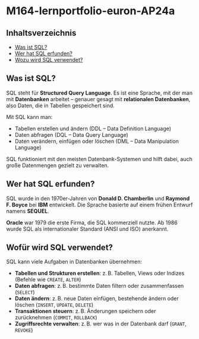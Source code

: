 # M164-lernportfolio-euron-AP24a

## Inhaltsverzeichnis
- [Was ist SQL?](#was-ist-sql)
- [Wer hat SQL erfunden?](#wer-hat-sql-erfunden)
- [Wozu wird SQL verwendet?](#wofür-wird-sql-verwendet)

## Was ist SQL?

SQL steht für **Structured Query Language**. Es ist eine Sprache, mit der man mit **Datenbanken** arbeitet – genauer gesagt mit **relationalen Datenbanken**, also Daten, die in Tabellen gespeichert sind.

Mit SQL kann man:

- Tabellen erstellen und ändern (DDL – Data Definition Language)
- Daten abfragen (DQL – Data Query Language)
- Daten verändern, einfügen oder löschen (DML – Data Manipulation Language)

SQL funktioniert mit den meisten Datenbank-Systemen und hilft dabei, auch große Datenmengen gezielt zu verwalten.

## Wer hat SQL erfunden?

SQL wurde in den 1970er-Jahren von **Donald D. Chamberlin** und **Raymond F. Boyce** bei **IBM** entwickelt. Die Sprache basierte auf einem frühen Entwurf namens **SEQUEL**. 

**Oracle** war 1979 die erste Firma, die SQL kommerziell nutzte. Ab 1986 wurde SQL als internationaler Standard (ANSI und ISO) anerkannt.

## Wofür wird SQL verwendet?

SQL kann viele Aufgaben in Datenbanken übernehmen:

- **Tabellen und Strukturen erstellen**: z. B. Tabellen, Views oder Indizes (Befehle wie `CREATE`, `ALTER`)
- **Daten abfragen**: z. B. bestimmte Daten filtern oder zusammenfassen (`SELECT`)
- **Daten ändern**: z. B. neue Daten einfügen, bestehende ändern oder löschen (`INSERT`, `UPDATE`, `DELETE`)
- **Transaktionen steuern**: z. B. Änderungen speichern oder zurücknehmen (`COMMIT`, `ROLLBACK`)
- **Zugriffsrechte verwalten**: z. B. wer was in der Datenbank darf (`GRANT`, `REVOKE`)
